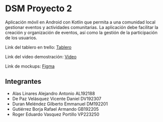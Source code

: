 # DSM Proyecto 2

Aplicación móvil en Android con Kotlin que permita a una comunidad
local gestionar eventos y actividades comunitarias. La aplicación debe facilitar la creación y
organización de eventos, así como la gestión de la participación de los usuarios.

Link del tablero en trello: [Tablero](https://trello.com/invite/b/673e9038aa4c47b508b0f276/ATTIc2d79e71f4e73ccafcf72c5a006cb216F3BDB641/dsm-proyecto-2)

Link del video demostración: [Video](https://youtu.be/86ZDDrqSX1g)

Link de mockups: [Figma](https://www.figma.com/design/Xml9YkvQhAWsEecABLR3iK/DSM-Proyecto-2?node-id=0-1&t=2vKdztzYMSSWaaOp-1)

## Integrantes

- Alas Linares Alejandro Antonio AL192188
- De Paz Velásquez Vicente Daniel DV192307
- Duran Meléndez Gilberto Emmanuel DM192201
- Gutiérrez Borja Rafael Armando GB192205
- Roger Eduardo Vasquez Portillo VP223250
